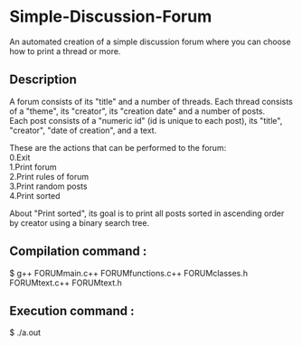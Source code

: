 # Simple-Discussion-Forum
An automated creation of a simple discussion forum where you can choose how to print a thread or more.

## Description
A forum consists of its "title" and a number of threads. Each thread consists of a "theme", its "creator", its "creation date" and a number of posts.<br>Each post consists of a "numeric id" (id is unique to each post), its "title", "creator", "date of creation", and a text.

These are the actions that can be performed to the forum:<br>
0.Exit<br>
1.Print forum<br>
2.Print rules of forum<br>
3.Print random posts<br>
4.Print sorted<br>

About "Print sorted", its goal is to print all posts sorted in ascending order by creator using a binary search tree.

## Compilation command : 
$ g++ FORUMmain.c++ FORUMfunctions.c++ FORUMclasses.h FORUMtext.c++ FORUMtext.h

## Execution command : 
$ ./a.out

